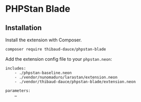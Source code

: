 # PHPStan Blade

## Installation

Install the extension with Composer.

```bash
composer require thibaud-dauce/phpstan-blade
```

Add the extension config file to your `phpstan.neon`:

```neon
includes:
    - ./phpstan-baseline.neon
    - ./vendor/nunomaduro/larastan/extension.neon
    - ./vendor/thibaud-dauce/phpstan-blade/extension.neon

parameters:
    …
```
